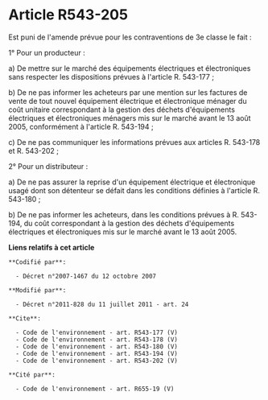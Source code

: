 # Article R543-205

Est puni de l'amende prévue pour les contraventions de 3e classe le fait : 

1° Pour un producteur : 

a) De mettre sur le marché des équipements électriques et électroniques sans respecter les dispositions prévues à l'article
R. 543-177 ; 

b) De ne pas informer les acheteurs par une mention sur les factures de vente de tout nouvel équipement électrique et
électronique ménager du coût unitaire correspondant à la gestion des déchets d'équipements électriques et électroniques
ménagers mis sur le marché avant le 13 août 2005, conformément à l'article R. 543-194 ; 

c) De ne pas communiquer les informations prévues aux articles R. 543-178 et R. 543-202 ; 

2° Pour un distributeur : 

a) De ne pas assurer la reprise d'un équipement électrique et électronique usagé dont son détenteur se défait dans les
conditions définies à l'article R. 543-180 ; 

b) De ne pas informer les acheteurs, dans les conditions prévues à R. 543-194, du coût correspondant à la gestion des déchets
d'équipements électriques et électroniques mis sur le marché avant le 13 août 2005.

**Liens relatifs à cet article**

	**Codifié par**:

	  - Décret n°2007-1467 du 12 octobre 2007

	**Modifié par**:

	  - Décret n°2011-828 du 11 juillet 2011 - art. 24

	**Cite**:

	  - Code de l'environnement - art. R543-177 (V)
	  - Code de l'environnement - art. R543-178 (V)
	  - Code de l'environnement - art. R543-180 (V)
	  - Code de l'environnement - art. R543-194 (V)
	  - Code de l'environnement - art. R543-202 (V)

	**Cité par**:

	  - Code de l'environnement - art. R655-19 (V)
